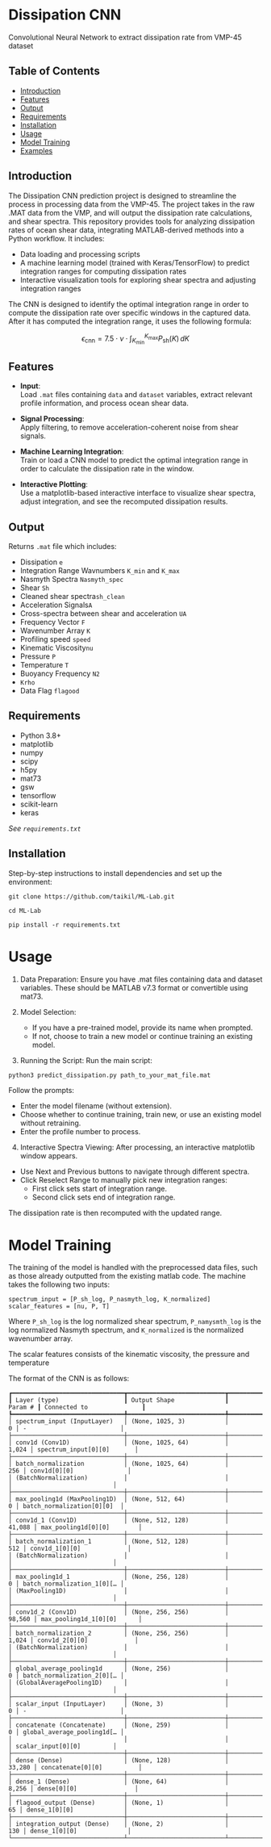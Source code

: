 # Dissipation CNN

Convolutional Neural Network to extract dissipation rate from VMP-45 dataset

## Table of Contents

- [Introduction](#introduction)
- [Features](#features)
- [Output](#output)
- [Requirements](#requirements)
- [Installation](#installation)
- [Usage](#usage)
- [Model Training](#model-training)
- [Examples](#examples)

## Introduction

The Dissipation CNN prediction project is designed to streamline the process in processing data from the VMP-45. 
The project takes in the raw .MAT data from the VMP, and will output the dissipation rate calculations, and shear spectra.
This repository provides tools for analyzing dissipation rates of ocean shear data, integrating MATLAB-derived methods into a Python workflow. It includes:

- Data loading and processing scripts
- A machine learning model (trained with Keras/TensorFlow) to predict integration ranges for computing dissipation rates
- Interactive visualization tools for exploring shear spectra and adjusting integration ranges

The CNN is designed to identify the optimal integration range in order to compute the dissipation rate over specific windows in the captured data. 
After it has computed the integration range, it uses the following formula:

$$\epsilon_{\text{cnn}} = 7.5 \cdot \nu \cdot \int_{K_{\min}}^{K_{\max}} P_{\text{sh}}(K) \, dK$$


## Features

- **Input**:  
  Load `.mat` files containing `data` and `dataset` variables, extract relevant profile information, and process ocean shear data.

- **Signal Processing**:  
  Apply filtering, to remove acceleration-coherent noise from shear signals.

- **Machine Learning Integration**:  
  Train or load a CNN model to predict the optimal integration range in order to calculate the dissipation rate in the window.

- **Interactive Plotting**:  
  Use a matplotlib-based interactive interface to visualize shear spectra, adjust integration, and see the recomputed dissipation results.

## Output
 Returns `.mat` file which includes:
 - Dissipation `e`
 - Integration Range Wavnumbers `K_min` and `K_max`
 - Nasmyth Spectra `Nasmyth_spec`
 - Shear `Sh`
 - Cleaned shear spectra`sh_clean`
 - Acceleration Signals`A`
 - Cross-spectra between shear and acceleration `UA`
 - Frequency Vector `F`
 - Wavenumber Array `K`
 - Profiling speed `speed`
 - Kinematic Viscosity`nu`
 - Pressure `P`
 - Temperature `T`
 - Buoyancy Frequency `N2`
 - `Krho`
 - Data Flag `flagood`


## Requirements

- Python 3.8+
- matplotlib
- numpy
- scipy
- h5py
- mat73
- gsw
- tensorflow
- scikit-learn
- keras

*See `requirements.txt`*

## Installation

Step-by-step instructions to install dependencies and set up the environment:

`git clone https://github.com/taikil/ML-Lab.git`

`cd ML-Lab`



`pip install -r requirements.txt`

# Usage

1. Data Preparation:
    Ensure you have .mat files containing data and dataset variables. These should be MATLAB v7.3 format or convertible using mat73.

2. Model Selection:
   - If you have a pre-trained model, provide its name when prompted.
   - If not, choose to train a new model or continue training an existing model.

3. Running the Script:
   Run the main script:

`python3 predict_dissipation.py path_to_your_mat_file.mat`

Follow the prompts:

- Enter the model filename (without extension).
- Choose whether to continue training, train new, or use an existing model without retraining.
- Enter the profile number to process.

4. Interactive Spectra Viewing:
After processing, an interactive matplotlib window appears.

- Use Next and Previous buttons to navigate through different spectra.
- Click Reselect Range to manually pick new integration ranges:
  - First click sets start of integration range.
  - Second click sets end of integration range.

The dissipation rate is then recomputed with the updated range.

# Model Training
The training of the model is handled with the preprocessed data files, such as those already outputted from the existing matlab code. The machine takes the following two inputs:

`spectrum_input = [P_sh_log, P_nasmyth_log, K_normalized]`
`scalar_features = [nu, P, T]`

Where `P_sh_log` is the log normalized shear spectrum, `P_namysmth_log` is the log normalized Nasmyth spectrum, and `K_normalized` is the normalized wavenumber array.

The scalar features consists of the kinematic viscosity, the pressure and temperature

The format of the CNN is as follows:

```
┏━━━━━━━━━━━━━━━━━━━━━━━━━━━━━━━┳━━━━━━━━━━━━━━━━━━━━━━━━━━━┳━━━━━━━━━━━━━━━━━┳━━━━━━━━━━━━━━━━━━━━━━━━━━━━┓
┃ Layer (type)                  ┃ Output Shape              ┃         Param # ┃ Connected to               ┃
┡━━━━━━━━━━━━━━━━━━━━━━━━━━━━━━━╇━━━━━━━━━━━━━━━━━━━━━━━━━━━╇━━━━━━━━━━━━━━━━━╇━━━━━━━━━━━━━━━━━━━━━━━━━━━━┩
│ spectrum_input (InputLayer)   │ (None, 1025, 3)           │               0 │ -                          │
├───────────────────────────────┼───────────────────────────┼─────────────────┼────────────────────────────┤
│ conv1d (Conv1D)               │ (None, 1025, 64)          │           1,024 │ spectrum_input[0][0]       │
├───────────────────────────────┼───────────────────────────┼─────────────────┼────────────────────────────┤
│ batch_normalization           │ (None, 1025, 64)          │             256 │ conv1d[0][0]               │
│ (BatchNormalization)          │                           │                 │                            │
├───────────────────────────────┼───────────────────────────┼─────────────────┼────────────────────────────┤
│ max_pooling1d (MaxPooling1D)  │ (None, 512, 64)           │               0 │ batch_normalization[0][0]  │
├───────────────────────────────┼───────────────────────────┼─────────────────┼────────────────────────────┤
│ conv1d_1 (Conv1D)             │ (None, 512, 128)          │          41,088 │ max_pooling1d[0][0]        │
├───────────────────────────────┼───────────────────────────┼─────────────────┼────────────────────────────┤
│ batch_normalization_1         │ (None, 512, 128)          │             512 │ conv1d_1[0][0]             │
│ (BatchNormalization)          │                           │                 │                            │
├───────────────────────────────┼───────────────────────────┼─────────────────┼────────────────────────────┤
│ max_pooling1d_1               │ (None, 256, 128)          │               0 │ batch_normalization_1[0][… │
│ (MaxPooling1D)                │                           │                 │                            │
├───────────────────────────────┼───────────────────────────┼─────────────────┼────────────────────────────┤
│ conv1d_2 (Conv1D)             │ (None, 256, 256)          │          98,560 │ max_pooling1d_1[0][0]      │
├───────────────────────────────┼───────────────────────────┼─────────────────┼────────────────────────────┤
│ batch_normalization_2         │ (None, 256, 256)          │           1,024 │ conv1d_2[0][0]             │
│ (BatchNormalization)          │                           │                 │                            │
├───────────────────────────────┼───────────────────────────┼─────────────────┼────────────────────────────┤
│ global_average_pooling1d      │ (None, 256)               │               0 │ batch_normalization_2[0][… │
│ (GlobalAveragePooling1D)      │                           │                 │                            │
├───────────────────────────────┼───────────────────────────┼─────────────────┼────────────────────────────┤
│ scalar_input (InputLayer)     │ (None, 3)                 │               0 │ -                          │
├───────────────────────────────┼───────────────────────────┼─────────────────┼────────────────────────────┤
│ concatenate (Concatenate)     │ (None, 259)               │               0 │ global_average_pooling1d[… │
│                               │                           │                 │ scalar_input[0][0]         │
├───────────────────────────────┼───────────────────────────┼─────────────────┼────────────────────────────┤
│ dense (Dense)                 │ (None, 128)               │          33,280 │ concatenate[0][0]          │
├───────────────────────────────┼───────────────────────────┼─────────────────┼────────────────────────────┤
│ dense_1 (Dense)               │ (None, 64)                │           8,256 │ dense[0][0]                │
├───────────────────────────────┼───────────────────────────┼─────────────────┼────────────────────────────┤
│ flagood_output (Dense)        │ (None, 1)                 │              65 │ dense_1[0][0]              │
├───────────────────────────────┼───────────────────────────┼─────────────────┼────────────────────────────┤
│ integration_output (Dense)    │ (None, 2)                 │             130 │ dense_1[0][0]              │
└───────────────────────────────┴───────────────────────────┴─────────────────┴────────────────────────────┘
```

